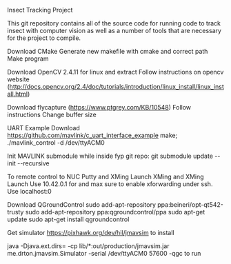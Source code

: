 Insect Tracking Project

This git repository contains all of the source code for running code to track
insect with computer vision as well as a number of tools that are necessary 
for the project to compile.


Download CMake
Generate new makefile with cmake and correct path
Make program

Download OpenCV 2.4.11 for linux and extract
Follow instructions on opencv website (http://docs.opencv.org/2.4/doc/tutorials/introduction/linux_install/linux_install.html)

Download flycapture (https://www.ptgrey.com/KB/10548)
Follow instructions
Change buffer size

UART Example 
Download https://github.com/mavlink/c_uart_interface_example
make; ./mavlink_control -d /dev/ttyACM0

Init MAVLINK submodule
while inside fyp git repo:
git submodule update --init --recursive

To remote control to NUC
Putty and XMing
Launch XMing and XMing Launch
Use 10.42.0.1 for and max sure to enable xforwarding under ssh. Use localhost:0

Download QGroundControl
sudo add-apt-repository ppa:beineri/opt-qt542-trusty
sudo add-apt-repository ppa:qgroundcontrol/ppa
sudo apt-get update
sudo apt-get install qgroundcontrol

Get simulator
https://pixhawk.org/dev/hil/jmavsim to install

java -Djava.ext.dirs= -cp lib/*:out/production/jmavsim.jar me.drton.jmavsim.Simulator -serial /dev/ttyACM0 57600 -qgc to run